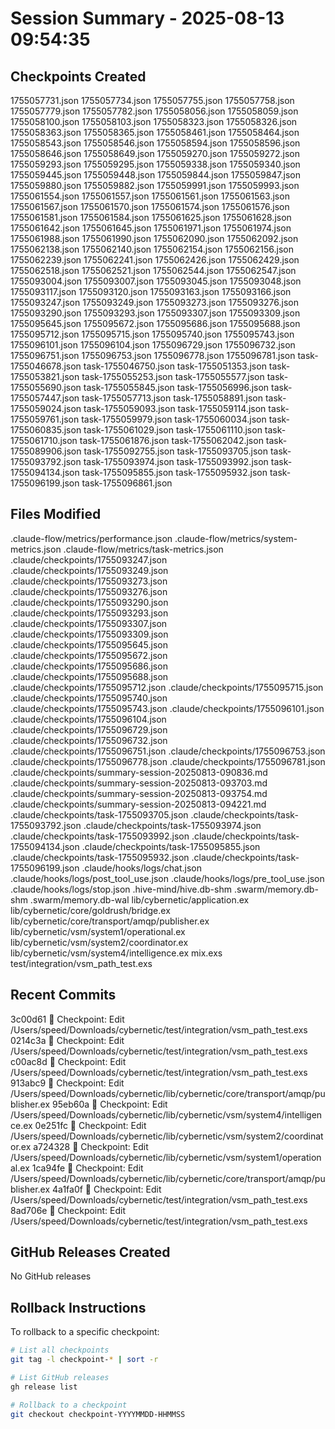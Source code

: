 # Session Summary - 2025-08-13 09:54:35

## Checkpoints Created
1755057731.json
1755057734.json
1755057755.json
1755057758.json
1755057779.json
1755057782.json
1755058056.json
1755058059.json
1755058100.json
1755058103.json
1755058323.json
1755058326.json
1755058363.json
1755058365.json
1755058461.json
1755058464.json
1755058543.json
1755058546.json
1755058594.json
1755058596.json
1755058646.json
1755058649.json
1755059270.json
1755059272.json
1755059293.json
1755059295.json
1755059338.json
1755059340.json
1755059445.json
1755059448.json
1755059844.json
1755059847.json
1755059880.json
1755059882.json
1755059991.json
1755059993.json
1755061554.json
1755061557.json
1755061561.json
1755061563.json
1755061567.json
1755061570.json
1755061574.json
1755061576.json
1755061581.json
1755061584.json
1755061625.json
1755061628.json
1755061642.json
1755061645.json
1755061971.json
1755061974.json
1755061988.json
1755061990.json
1755062090.json
1755062092.json
1755062138.json
1755062140.json
1755062154.json
1755062156.json
1755062239.json
1755062241.json
1755062426.json
1755062429.json
1755062518.json
1755062521.json
1755062544.json
1755062547.json
1755093004.json
1755093007.json
1755093045.json
1755093048.json
1755093117.json
1755093120.json
1755093163.json
1755093166.json
1755093247.json
1755093249.json
1755093273.json
1755093276.json
1755093290.json
1755093293.json
1755093307.json
1755093309.json
1755095645.json
1755095672.json
1755095686.json
1755095688.json
1755095712.json
1755095715.json
1755095740.json
1755095743.json
1755096101.json
1755096104.json
1755096729.json
1755096732.json
1755096751.json
1755096753.json
1755096778.json
1755096781.json
task-1755046678.json
task-1755046750.json
task-1755051353.json
task-1755053821.json
task-1755055253.json
task-1755055577.json
task-1755055690.json
task-1755055845.json
task-1755056996.json
task-1755057447.json
task-1755057713.json
task-1755058891.json
task-1755059024.json
task-1755059093.json
task-1755059114.json
task-1755059761.json
task-1755059979.json
task-1755060034.json
task-1755060835.json
task-1755061029.json
task-1755061110.json
task-1755061710.json
task-1755061876.json
task-1755062042.json
task-1755089906.json
task-1755092755.json
task-1755093705.json
task-1755093792.json
task-1755093974.json
task-1755093992.json
task-1755094134.json
task-1755095855.json
task-1755095932.json
task-1755096199.json
task-1755096861.json

## Files Modified
.claude-flow/metrics/performance.json
.claude-flow/metrics/system-metrics.json
.claude-flow/metrics/task-metrics.json
.claude/checkpoints/1755093247.json
.claude/checkpoints/1755093249.json
.claude/checkpoints/1755093273.json
.claude/checkpoints/1755093276.json
.claude/checkpoints/1755093290.json
.claude/checkpoints/1755093293.json
.claude/checkpoints/1755093307.json
.claude/checkpoints/1755093309.json
.claude/checkpoints/1755095645.json
.claude/checkpoints/1755095672.json
.claude/checkpoints/1755095686.json
.claude/checkpoints/1755095688.json
.claude/checkpoints/1755095712.json
.claude/checkpoints/1755095715.json
.claude/checkpoints/1755095740.json
.claude/checkpoints/1755095743.json
.claude/checkpoints/1755096101.json
.claude/checkpoints/1755096104.json
.claude/checkpoints/1755096729.json
.claude/checkpoints/1755096732.json
.claude/checkpoints/1755096751.json
.claude/checkpoints/1755096753.json
.claude/checkpoints/1755096778.json
.claude/checkpoints/1755096781.json
.claude/checkpoints/summary-session-20250813-090836.md
.claude/checkpoints/summary-session-20250813-093703.md
.claude/checkpoints/summary-session-20250813-093754.md
.claude/checkpoints/summary-session-20250813-094221.md
.claude/checkpoints/task-1755093705.json
.claude/checkpoints/task-1755093792.json
.claude/checkpoints/task-1755093974.json
.claude/checkpoints/task-1755093992.json
.claude/checkpoints/task-1755094134.json
.claude/checkpoints/task-1755095855.json
.claude/checkpoints/task-1755095932.json
.claude/checkpoints/task-1755096199.json
.claude/hooks/logs/chat.json
.claude/hooks/logs/post_tool_use.json
.claude/hooks/logs/pre_tool_use.json
.claude/hooks/logs/stop.json
.hive-mind/hive.db-shm
.swarm/memory.db-shm
.swarm/memory.db-wal
lib/cybernetic/application.ex
lib/cybernetic/core/goldrush/bridge.ex
lib/cybernetic/core/transport/amqp/publisher.ex
lib/cybernetic/vsm/system1/operational.ex
lib/cybernetic/vsm/system2/coordinator.ex
lib/cybernetic/vsm/system4/intelligence.ex
mix.exs
test/integration/vsm_path_test.exs

## Recent Commits
3c00d61 🔖 Checkpoint: Edit /Users/speed/Downloads/cybernetic/test/integration/vsm_path_test.exs
0214c3a 🔖 Checkpoint: Edit /Users/speed/Downloads/cybernetic/test/integration/vsm_path_test.exs
c00ac8d 🔖 Checkpoint: Edit /Users/speed/Downloads/cybernetic/test/integration/vsm_path_test.exs
913abc9 🔖 Checkpoint: Edit /Users/speed/Downloads/cybernetic/lib/cybernetic/core/transport/amqp/publisher.ex
95eb60a 🔖 Checkpoint: Edit /Users/speed/Downloads/cybernetic/lib/cybernetic/vsm/system4/intelligence.ex
0e251fc 🔖 Checkpoint: Edit /Users/speed/Downloads/cybernetic/lib/cybernetic/vsm/system2/coordinator.ex
a724328 🔖 Checkpoint: Edit /Users/speed/Downloads/cybernetic/lib/cybernetic/vsm/system1/operational.ex
1ca94fe 🔖 Checkpoint: Edit /Users/speed/Downloads/cybernetic/lib/cybernetic/core/transport/amqp/publisher.ex
4a1fa0f 🔖 Checkpoint: Edit /Users/speed/Downloads/cybernetic/test/integration/vsm_path_test.exs
8ad706e 🔖 Checkpoint: Edit /Users/speed/Downloads/cybernetic/test/integration/vsm_path_test.exs

## GitHub Releases Created
No GitHub releases

## Rollback Instructions
To rollback to a specific checkpoint:
```bash
# List all checkpoints
git tag -l checkpoint-* | sort -r

# List GitHub releases
gh release list

# Rollback to a checkpoint
git checkout checkpoint-YYYYMMDD-HHMMSS
```
